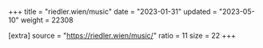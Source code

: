 +++
title = "riedler.wien/music"
date = "2023-01-31"
updated = "2023-05-10"
weight = 22308

[extra]
source = "https://riedler.wien/music/"
ratio = 11
size = 22
+++
